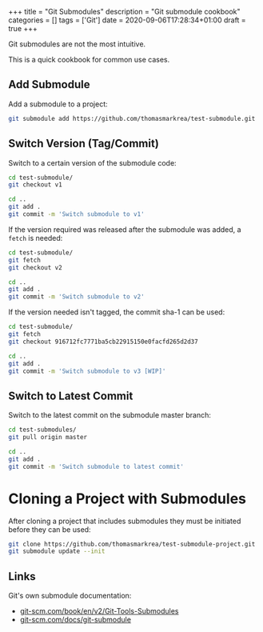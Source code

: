 +++
title = "Git Submodules"
description = "Git submodule cookbook"
categories = []
tags = ['Git']
date = 2020-09-06T17:28:34+01:00
draft = true
+++

Git submodules are not the most intuitive.

This is a quick cookbook for common use cases.

## Add Submodule

Add a submodule to a project:

```bash
git submodule add https://github.com/thomasmarkrea/test-submodule.git
```

## Switch Version (Tag/Commit)

Switch to a certain version of the submodule code:

```bash
cd test-submodule/
git checkout v1

cd ..
git add .
git commit -m 'Switch submodule to v1'
```

If the version required was released after the submodule was added, a `fetch` is needed:

```bash
cd test-submodule/
git fetch
git checkout v2

cd ..
git add .
git commit -m 'Switch submodule to v2'
```

If the version needed isn't tagged, the commit sha-1 can be used:

```bash
cd test-submodule/
git fetch
git checkout 916712fc7771ba5cb22915150e0facfd265d2d37

cd ..
git add .
git commit -m 'Switch submodule to v3 [WIP]'
```

## Switch to Latest Commit

Switch to the latest commit on the submodule master branch:

```bash
cd test-submodules/
git pull origin master

cd ..
git add .
git commit -m 'Switch submodule to latest commit'
```

# Cloning a Project with Submodules

After cloning a project that includes submodules they must be initiated before they can be used:

```bash
git clone https://github.com/thomasmarkrea/test-submodule-project.git
git submodule update --init
```

## Links

Git's own submodule documentation:

- [git-scm.com/book/en/v2/Git-Tools-Submodules](https://git-scm.com/book/en/v2/Git-Tools-Submodules)
- [git-scm.com/docs/git-submodule](https://git-scm.com/docs/git-submodule)
